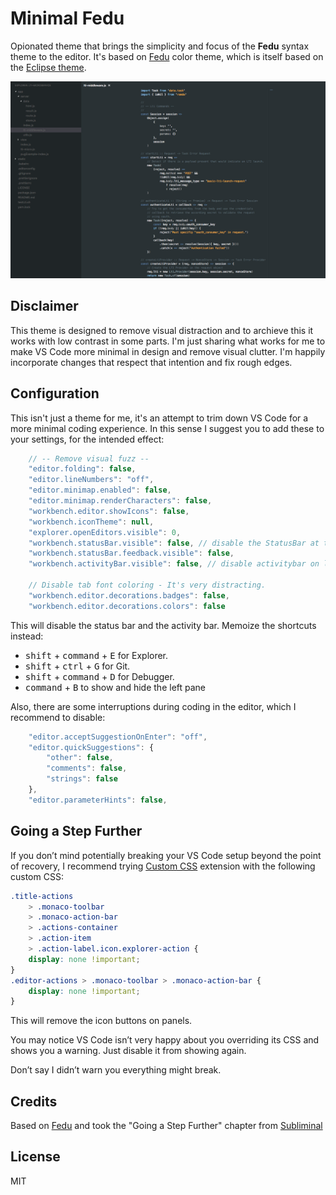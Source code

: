 # Minimal Fedu

Opionated theme that brings the simplicity and focus of the **Fedu** syntax theme to the editor. It's based on [Fedu](https://marketplace.visualstudio.com/items?itemName=Mustanaamio.theme-fedu) color theme, which is itself based on the [Eclipse theme](http://www.eclipsecolorthemes.org/?view=theme&id=30389).

![Screenshot](screenshot.png)

## Disclaimer

This theme is designed to remove visual distraction and to archieve this it works with low contrast in some parts. I'm just sharing what works for me to make VS Code more minimal in design and remove visual clutter. I'm happily incorporate changes that respect that intention and fix rough edges.

## Configuration

This isn't just a theme for me, it's an attempt to trim down VS Code for a more minimal coding experience. In this sense I suggest you to add these to your settings, for the intended effect:

```js
    // -- Remove visual fuzz --
    "editor.folding": false,
    "editor.lineNumbers": "off",
    "editor.minimap.enabled": false,
    "editor.minimap.renderCharacters": false,
    "workbench.editor.showIcons": false,
    "workbench.iconTheme": null,
    "explorer.openEditors.visible": 0,
    "workbench.statusBar.visible": false, // disable the StatusBar at the bottom
    "workbench.statusBar.feedback.visible": false,
    "workbench.activityBar.visible": false, // disable activitybar on left side

    // Disable tab font coloring - It's very distracting.
    "workbench.editor.decorations.badges": false,
    "workbench.editor.decorations.colors": false
```

This will disable the status bar and the activity bar. Memoize the shortcuts instead:

*   <kbd>shift</kbd> + <kbd>command</kbd> + <kbd>E</kbd> for Explorer.
*   <kbd>shift</kbd> + <kbd>ctrl</kbd> + <kbd>G</kbd> for Git.
*   <kbd>shift</kbd> + <kbd>command</kbd> + <kbd>D</kbd> for Debugger.
*   <kbd>command</kbd> + <kbd>B</kbd> to show and hide the left pane

Also, there are some interruptions during coding in the editor, which I recommend to disable:

```js
    "editor.acceptSuggestionOnEnter": "off",
    "editor.quickSuggestions": {
        "other": false,
        "comments": false,
        "strings": false
    },
    "editor.parameterHints": false,
```

## Going a Step Further

If you don’t mind potentially breaking your VS Code setup beyond the point of recovery, I recommend trying [Custom CSS](https://marketplace.visualstudio.com/items?itemName=be5invis.vscode-custom-css) extension with the following custom CSS:

```css
.title-actions
    > .monaco-toolbar
    > .monaco-action-bar
    > .actions-container
    > .action-item
    > .action-label.icon.explorer-action {
    display: none !important;
}
.editor-actions > .monaco-toolbar > .monaco-action-bar {
    display: none !important;
}
```

This will remove the icon buttons on panels.

You may notice VS Code isn’t very happy about you overriding its CSS and shows you a warning. Just disable it from showing again.

Don’t say I didn’t warn you everything might break.

## Credits

Based on [Fedu](https://marketplace.visualstudio.com/items?itemName=Mustanaamio.theme-fedu) and took the "Going a Step Further" chapter from [Subliminal](https://github.com/gaearon/subliminal/blob/master/README.md)

## License

MIT
